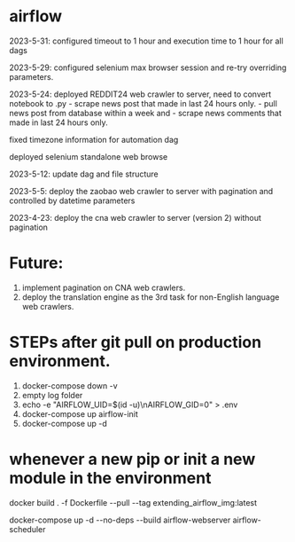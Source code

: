 # airflow
2023-5-31:
configured timeout to 1 hour and execution time to 1 hour for all dags

2023-5-29:
configured selenium max browser session and re-try overriding parameters.

2023-5-24:
deployed REDDIT24 web crawler to server, need to convert notebook to .py 
    - scrape news post that made in last 24 hours only.
    - pull news post from database within a week and
    - scrape news comments that made in last 24 hours only.

fixed timezone information for automation dag

deployed selenium standalone web browse

2023-5-12:
update dag and file structure

2023-5-5:
deploy the zaobao web crawler to server with pagination and controlled by datetime parameters

2023-4-23:
deploy the cna web crawler to server (version 2) without pagination

# Future:
1. implement pagination on CNA web crawlers.
2. deploy the translation engine as the 3rd task for non-English language web crawlers.


# STEPs after git pull on production environment.
1. docker-compose down -v
2. empty log folder
3. echo -e "AIRFLOW_UID=$(id -u)\nAIRFLOW_GID=0" > .env
4. docker-compose up airflow-init
5. docker-compose up -d

# whenever a new pip or init a new module in the environment
docker build . -f Dockerfile --pull --tag extending_airflow_img:latest

docker-compose up -d --no-deps --build airflow-webserver airflow-scheduler